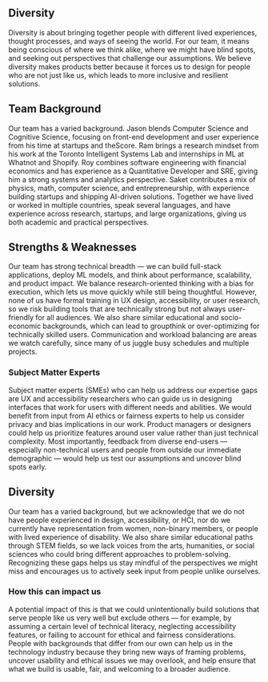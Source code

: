 Diversity
---

Diversity is about bringing together people with different lived experiences, thought processes, and ways of seeing the world. For our team, it means being conscious of where we think alike, where we might have blind spots, and seeking out perspectives that challenge our assumptions. We believe diversity makes products better because it forces us to design for people who are not just like us, which leads to more inclusive and resilient solutions.

Team Background
---

Our team has a varied background. Jason blends Computer Science and Cognitive Science, focusing on front-end development and user experience from his time at startups and theScore. Ram brings a research mindset from his work at the Toronto Intelligent Systems Lab and internships in ML at Whatnot and Shopify. Roy combines software engineering with financial economics and has experience as a Quantitative Developer and SRE, giving him a strong systems and analytics perspective. Saket contributes a mix of physics, math, computer science, and entrepreneurship, with experience building startups and shipping AI-driven solutions. Together we have lived or worked in multiple countries, speak several languages, and have experience across research, startups, and large organizations, giving us both academic and practical perspectives.

## Strengths & Weaknesses

Our team has strong technical breadth — we can build full-stack applications, deploy ML models, and think about performance, scalability, and product impact. We balance research-oriented thinking with a bias for execution, which lets us move quickly while still being thoughtful. However, none of us have formal training in UX design, accessibility, or user research, so we risk building tools that are technically strong but not always user-friendly for all audiences. We also share similar educational and socio-economic backgrounds, which can lead to groupthink or over-optimizing for technically skilled users. Communication and workload balancing are areas we watch carefully, since many of us juggle busy schedules and multiple projects.

### Subject Matter Experts

Subject matter experts (SMEs) who can help us address our expertise gaps are UX and accessibility researchers who can guide us in designing interfaces that work for users with different needs and abilities. We would benefit from input from AI ethics or fairness experts to help us consider privacy and bias implications in our work. Product managers or designers could help us prioritize features around user value rather than just technical complexity. Most importantly, feedback from diverse end-users — especially non-technical users and people from outside our immediate demographic — would help us test our assumptions and uncover blind spots early.

## Diversity

Our team has a varied background, but we acknowledge that we do not have people experienced in design, accessibility, or HCI, nor do we currently have representation from women, non-binary members, or people with lived experience of disability. We also share similar educational paths through STEM fields, so we lack voices from the arts, humanities, or social sciences who could bring different approaches to problem-solving. Recognizing these gaps helps us stay mindful of the perspectives we might miss and encourages us to actively seek input from people unlike ourselves.

### How this can impact us

A potential impact of this is that we could unintentionally build solutions that serve people like us very well but exclude others — for example, by assuming a certain level of technical literacy, neglecting accessibility features, or failing to account for ethical and fairness considerations. People with backgrounds that differ from our own can help us in the technology industry because they bring new ways of framing problems, uncover usability and ethical issues we may overlook, and help ensure that what we build is usable, fair, and welcoming to a broader audience.
